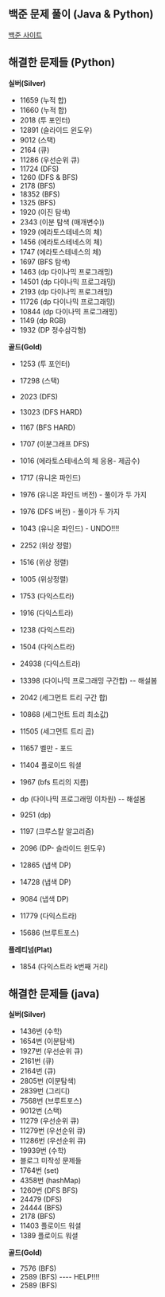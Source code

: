 ## 백준 문제 풀이 (Java & Python)

<a href='https://www.acmicpc.net/' target='_blank'>백준 사이트</a>

## 해결한 문제들 (Python)

**실버(Silver)**
- 11659 (누적 합)
- 11660 (누적 합)
- 2018 (투 포인터)
- 12891 (슬라이드 윈도우)
- 9012 (스택)
- 2164 (큐)
- 11286 (우선순위 큐)
- 11724 (DFS)
- 1260 (DFS & BFS)
- 2178 (BFS)
- 18352 (BFS)
- 1325 (BFS)
- 1920 (이진 탐색)
- 2343 (이분 탐색 (매개변수))
- 1929 (에라토스테네스의 체)
- 1456 (에라토스테네스의 체)
- 1747 (에라토스테네스의 체)
- 1697 (BFS 탐색)
- 1463 (dp 다이나믹 프로그래밍)
- 14501 (dp 다이나믹 프로그래밍)
- 2193 (dp 다이나믹 프로그래밍)
- 11726 (dp 다이나믹 프로그래밍)
- 10844 (dp 다이나믹 프로그래밍)
- 1149 (dp RGB)
- 1932 (DP 정수삼각형)


**골드(Gold)**
- 1253 (투 포인터)
- 17298 (스택)
- 2023 (DFS)
- 13023 (DFS HARD)
- 1167 (BFS HARD)
- 1707 (이분그래프 DFS)
- 1016 (에라토스테네스의 체 응용- 제곱수)
- 1717 (유니온 파인드)
- 1976 (유니온 파인드 버전) - 풀이가 두 가지
- 1976 (DFS 버전) - 풀이가 두 가지
- 1043 (유니온 파인드) - UNDO!!!!
- 2252 (위상 정렬)
- 1516 (위상 정렬)
- 1005 (위상정렬)
- 1753 (다익스트라)
- 1916 (다익스트라)
- 1238 (다익스트라)
- 1504 (다익스트라)
- 24938 (다익스트라)
- 13398 (다이나믹 프로그래밍 구간합) -- 해설봄
- 2042 (세그먼트 트리 구간 합)
- 10868 (세그먼트 트리 최소값)
- 11505 (세그먼트 트리 곱)
- 11657 벨만 - 포드
- 11404 플로이드 워셜
- 1967 (bfs 트리의 지름)
- dp (다이나믹 프로그래밍 이차원) -- 해설봄
- 9251 (dp)
- 1197 (크루스칼 알고리즘)
- 2096 (DP- 슬라이드 윈도우)
- 12865 (냅색 DP)
- 14728 (냅색 DP)
- 9084 (냅색 DP)
- 11779 (다익스트라)

- 15686 (브루트포스)

**플레티넘(Plat)**
- 1854 (다익스트라 k번째 거리)


## 해결한 문제들 (java)

**실버(Silver)**
- 1436번 (수학)
- 1654번 (이분탐색)
- 1927번 (우선순위 큐)
- 2161번 (큐)
- 2164번 (큐)
- 2805번 (이분탐색)
- 2839번 (그리디)
- 7568번 (브루트포스)
- 9012번 (스택)
- 11279 (우선순위 큐)
- 11279번 (우선순위 큐)
- 11286번 (우선순위 큐)
- 19939번 (수학)
- 블로그 미작성 문제들
- 1764번 (set)
- 4358번 (hashMap)
- 1260번 (DFS BFS)
- 24479 (DFS)
- 24444 (BFS)
- 2178 (BFS)
- 11403 플로이드 워셜
- 1389 플로이드 워셜

**골드(Gold)**
- 7576 (BFS)
- 2589 (BFS) ---- HELP!!!!
- 2589 (BFS)